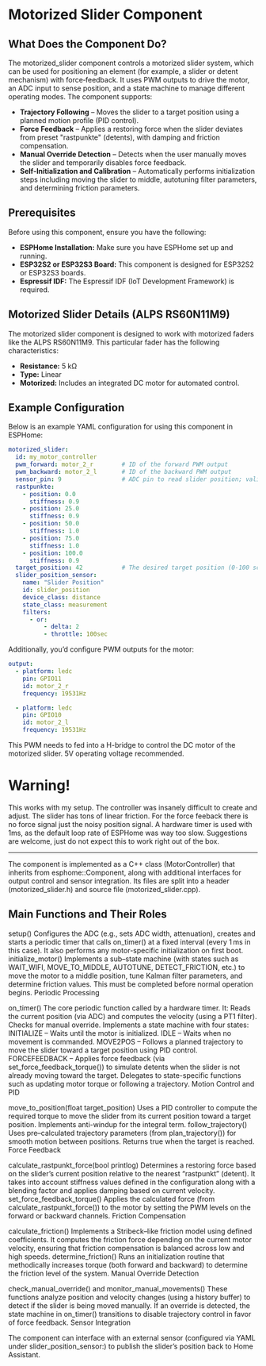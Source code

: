 # Motorized Slider Component

## What Does the Component Do?

The motorized_slider component controls a motorized slider system, which can be used for positioning an element (for example, a slider or detent mechanism) with force‐feedback. It uses PWM outputs to drive the motor, an ADC input to sense position, and a state machine to manage different operating modes. The component supports:

- **Trajectory Following** – Moves the slider to a target position using a planned motion profile (PID control).
- **Force Feedback** – Applies a restoring force when the slider deviates from preset "rastpunkte" (detents), with damping and friction compensation.
- **Manual Override Detection** – Detects when the user manually moves the slider and temporarily disables force feedback.
- **Self-Initialization and Calibration** – Automatically performs initialization steps including moving the slider to middle, autotuning filter parameters, and determining friction parameters.

## Prerequisites

Before using this component, ensure you have the following:

- **ESPHome Installation:** Make sure you have ESPHome set up and running.
- **ESP32S2 or ESP32S3 Board:** This component is designed for ESP32S2 or ESP32S3 boards.
- **Espressif IDF:** The Espressif IDF (IoT Development Framework) is required. 

## Motorized Slider Details (ALPS RS60N11M9)

The motorized slider component is designed to work with motorized faders like the ALPS RS60N11M9. This particular fader has the following characteristics:

- **Resistance:** 5 kΩ
- **Type:** Linear
- **Motorized:** Includes an integrated DC motor for automated control.

## Example Configuration

Below is an example YAML configuration for using this component in ESPHome:

```yaml
motorized_slider:
  id: my_motor_controller
  pwm_forward: motor_2_r        # ID of the forward PWM output
  pwm_backward: motor_2_l       # ID of the backward PWM output
  sensor_pin: 9                 # ADC pin to read slider position; validated via a custom ADC PIN validator
  rastpunkte:
    - position: 0.0
      stiffness: 0.9
    - position: 25.0
      stiffness: 0.9
    - position: 50.0  
      stiffness: 1.0
    - position: 75.0
      stiffness: 1.0
    - position: 100.0
      stiffness: 0.9
  target_position: 42           # The desired target position (0-100 scale)
  slider_position_sensor:
    name: "Slider Position"
    id: slider_position
    device_class: distance
    state_class: measurement
    filters:
      - or: 
          - delta: 2
          - throttle: 100sec
```
Additionally, you’d configure PWM outputs for the motor:
```yaml
output:
  - platform: ledc
    pin: GPIO11
    id: motor_2_r
    frequency: 19531Hz

  - platform: ledc
    pin: GPIO10
    id: motor_2_l
    frequency: 19531Hz
```

This PWM needs to fed into a H-bridge to control the DC motor of the motorized slider. 5V operating voltage recommended.

# Warning! 

This works with my setup. The controller was insanely difficult to create and adjust. The slider has tons of linear friction. For the force feeback there is no force signal just the noisy position signal. A hardware timer is used with 1ms, as the default loop rate of ESPHome was way too slow.
Suggestions are welcome, just do not expect this to work right out of the box.


---

The component is implemented as a C++ class (MotorController) that inherits from esphome::Component, along with additional interfaces for output control and sensor integration. Its files are split into a header (motorized_slider.h) and source file (motorized_slider.cpp).

## Main Functions and Their Roles

setup()
Configures the ADC (e.g., sets ADC width, attenuation), creates and starts a periodic timer that calls on_timer() at a fixed interval (every 1 ms in this case). It also performs any motor-specific initialization on first boot.
initialize_motor()
Implements a sub–state machine (with states such as WAIT_WIFI, MOVE_TO_MIDDLE, AUTOTUNE, DETECT_FRICTION, etc.) to move the motor to a middle position, tune Kalman filter parameters, and determine friction values. This must be completed before normal operation begins.
Periodic Processing

on_timer()
The core periodic function called by a hardware timer. It:
Reads the current position (via ADC) and computes the velocity (using a PT1 filter).
Checks for manual override.
Implements a state machine with four states:
INITIALIZE – Waits until the motor is initialized.
IDLE – Waits when no movement is commanded.
MOVE2POS – Follows a planned trajectory to move the slider toward a target position using PID control.
FORCEFEEDBACK – Applies force feedback (via set_force_feedback_torque()) to simulate detents when the slider is not already moving toward the target.
Delegates to state-specific functions such as updating motor torque or following a trajectory.
Motion Control and PID

move_to_position(float target_position)
Uses a PID controller to compute the required torque to move the slider from its current position toward a target position. Implements anti-windup for the integral term.
follow_trajectory()
Uses pre–calculated trajectory parameters (from plan_trajectory()) for smooth motion between positions. Returns true when the target is reached.
Force Feedback

calculate_rastpunkt_force(bool printlog)
Determines a restoring force based on the slider’s current position relative to the nearest “rastpunkt” (detent). It takes into account stiffness values defined in the configuration along with a blending factor and applies damping based on current velocity.
set_force_feedback_torque()
Applies the calculated force (from calculate_rastpunkt_force()) to the motor by setting the PWM levels on the forward or backward channels.
Friction Compensation

calculate_friction()
Implements a Stribeck–like friction model using defined coefficients. It computes the friction force depending on the current motor velocity, ensuring that friction compensation is balanced across low and high speeds.
determine_friction()
Runs an initialization routine that methodically increases torque (both forward and backward) to determine the friction level of the system.
Manual Override Detection

check_manual_override() and monitor_manual_movements()
These functions analyze position and velocity changes (using a history buffer) to detect if the slider is being moved manually. If an override is detected, the state machine in on_timer() transitions to disable trajectory control in favor of force feedback.
Sensor Integration

The component can interface with an external sensor (configured via YAML under slider_position_sensor:) to publish the slider’s position back to Home Assistant.
